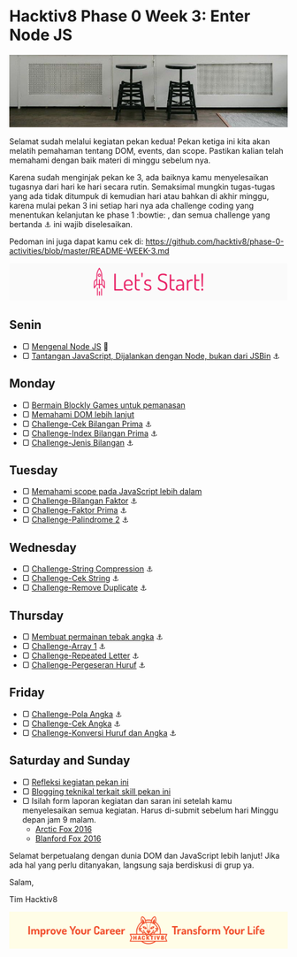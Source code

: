 # Hacktiv8 Phase 0 Week 3: Enter Node JS

![Header](assets/header-w3.jpg)

Selamat sudah melalui kegiatan pekan kedua! Pekan ketiga ini kita akan melatih pemahaman tentang DOM, events, dan scope. Pastikan kalian telah memahami dengan baik materi di minggu sebelum nya.

Karena sudah menginjak pekan ke 3, ada baiknya kamu menyelesaikan tugasnya dari hari ke hari secara rutin. Semaksimal mungkin tugas-tugas yang ada tidak ditumpuk di kemudian hari atau bahkan di akhir minggu, karena mulai pekan 3 ini setiap hari nya ada challenge coding yang menentukan kelanjutan ke phase 1 :bowtie: , dan semua challenge yang bertanda :anchor: ini wajib diselesaikan.

Pedoman ini juga dapat kamu cek di: <https://github.com/hacktiv8/phase-0-activities/blob/master/README-WEEK-3.md>

![Let's start!](assets/start.png)

## Senin
- ▢ [Mengenal Node JS](https://github.com/hacktiv8/phase-0-activities/blob/master/modules/js-node.md)
:notebook_with_decorative_cover:
- ▢ [Tantangan JavaScript, Dijalankan dengan Node, bukan dari JSBin](https://github.com/hacktiv8/phase-0-activities/blob/master/modules/js-node.md)
:anchor:

## Monday

- ▢ [Bermain Blockly Games untuk pemanasan](https://github.com/hacktiv8/phase-0-activities/blob/master/modules/blockly-games.md)
- ▢ [Memahami DOM lebih lanjut](https://github.com/hacktiv8/phase-0-activities/blob/master/modules/js-dom-devtools.md)
- ▢ [Challenge-Cek Bilangan Prima](https://github.com/hacktiv8/phase-0-activities/blob/master/modules/cek-prima.md) :anchor:
- ▢ [Challenge-Index Bilangan Prima](https://github.com/hacktiv8/phase-0-activities/blob/master/modules/index-prima.md) :anchor:
- ▢ [Challenge-Jenis Bilangan](https://github.com/hacktiv8/phase-0-activities/blob/master/modules/jenis-bilangan.md) :anchor:


## Tuesday

- ▢ [Memahami scope pada JavaScript lebih dalam](https://github.com/hacktiv8/phase-0-activities/blob/master/modules/js-scope.md)
- ▢ [Challenge-Bilangan Faktor](https://github.com/hacktiv8/phase-0-activities/blob/master/modules/bilangan-faktor.md) :anchor:
- ▢ [Challenge-Faktor Prima](https://github.com/hacktiv8/phase-0-activities/blob/master/modules/faktor-prima.md) :anchor:
- ▢ [Challenge-Palindrome 2](https://github.com/hacktiv8/phase-0-activities/blob/master/modules/palindrome-2.md) :anchor:


## Wednesday

- ▢ [Challenge-String Compression](https://github.com/hacktiv8/phase-0-activities/blob/master/modules/string-compression.md) :anchor:
- ▢ [Challenge-Cek String](https://github.com/hacktiv8/phase-0-activities/blob/master/modules/cek-string.md) :anchor:
- ▢ [Challenge-Remove Duplicate](https://github.com/hacktiv8/phase-0-activities/blob/master/modules/remove-duplication.md) :anchor:


## Thursday

- ▢ [Membuat permainan tebak angka](https://github.com/hacktiv8/phase-0-activities/blob/master/modules/number-guess.md) :anchor:
- ▢ [Challenge-Array 1](https://github.com/hacktiv8/phase-0-activities/blob/master/modules/array-1.md) :anchor:
- ▢ [Challenge-Repeated Letter](https://github.com/hacktiv8/phase-0-activities/blob/master/modules/repeated-letter.md) :anchor:
- ▢ [Challenge-Pergeseran Huruf](https://github.com/hacktiv8/phase-0-activities/blob/master/modules/geser-huruf.md) :anchor:


## Friday

- ▢ [Challenge-Pola Angka](https://github.com/hacktiv8/phase-0-activities/blob/master/modules/pola-angka.md) :anchor:
- ▢ [Challenge-Cek Angka](https://github.com/hacktiv8/phase-0-activities/blob/master/modules/cek-angka.md) :anchor:
- ▢ [Challenge-Konversi Huruf dan Angka](https://github.com/hacktiv8/phase-0-activities/blob/master/modules/konversi-huruf-angka.md) :anchor:


## Saturday and Sunday

- ▢ [Refleksi kegiatan pekan ini](https://github.com/hacktiv8/phase-0-activities/blob/master/modules/reflection.md)
- ▢ [Blogging teknikal terkait skill pekan ini](https://github.com/hacktiv8/phase-0-activities/blob/master/modules/blog.md)
- ▢ Isilah form laporan kegiatan dan saran ini setelah kamu menyelesaikan semua kegiatan. Harus di-submit sebelum hari Minggu depan jam 9 malam.
  - [Arctic Fox 2016](https://airtable.com/shrLac3o4CKzZGuNn)
  - [Blanford Fox 2016](https://airtable.com/shr4wXkNEQc2ezCRR)

Selamat berpetualang dengan dunia DOM dan JavaScript lebih lanjut! Jika ada hal yang perlu ditanyakan, langsung saja berdiskusi di grup ya.

Salam,

Tim Hacktiv8

![Hacktiv8 Banner](assets/banner.png)
